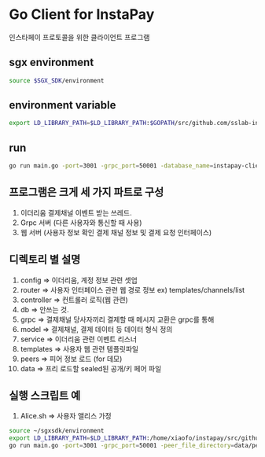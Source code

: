 # Go Client for InstaPay

인스타페이 프로토콜을 위한 클라이언트 프로그램

## sgx environment
```sh
source $SGX_SDK/environment
```

## environment variable
```sh
export LD_LIBRARY_PATH=$LD_LIBRARY_PATH:$GOPATH/src/github.com/sslab-instapay/instapay-tee-client
```

## run
```sh
go run main.go -port=3001 -grpc_port=50001 -database_name=instapay-client
```



## 프로그램은 크게 세 가지 파트로 구성

1. 이더리움 결제채널 이벤트 받는 쓰레드.
2. Grpc 서버 (다른 사용자와 통신할 때 사용)
3. 웹 서버 (사용자 정보 확인 결제 채널 정보 및 결제 요청 인터페이스)


## 디렉토리 별 설명
1. config => 이더리움, 계정 정보 관련 셋업
2. router => 사용자 인터페이스 관련 웹 경로 정보
ex) templates/channels/list
3. controller => 컨트롤러 로직(웹 관련)
4. db => 안쓰는 것.
5. grpc => 결제채널 당사자끼리 결제할 때 메시지 교환은 grpc를 통해 
6. model => 결제채널, 결제 데이터 등 데이터 형식 정의
7. service => 이더리움 관련 이벤트 리스너 
8. templates => 사용자 웹 관련 템플릿파일
9. peers => 피어 정보 로드 (for 데모)
10. data => 프리 로드할 sealed된 공개/키 페어 파일


## 실행 스크립트 예

1. Alice.sh => 사용자 앨리스 가정
```sh
source ~/sgxsdk/environment
export LD_LIBRARY_PATH=$LD_LIBRARY_PATH:/home/xiaofo/instapay/src/github.com/sslab-instapay/instapay-tee-client
go run main.go -port=3001 -grpc_port=50001 -peer_file_directory=data/peer/peer0.json -key_file=./data/key/k0 -channel_file=./data/channel/c0
```


